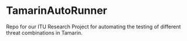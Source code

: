 # TamarinAutoRunner
Repo for our ITU Research Project for automating the testing of different threat combinations in Tamarin.
